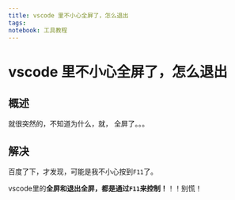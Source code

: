 ```yaml
---
title: vscode 里不小心全屏了，怎么退出
tags: 
notebook: 工具教程
---
```

# vscode 里不小心全屏了，怎么退出
## 概述
就很突然的，不知道为什么，就， 全屏了。。。
## 解决
百度了下，才发现，可能是我不小心按到`F11`了。

vscode里的**全屏和退出全屏，都是通过`F11`来控制！**！！别慌！


